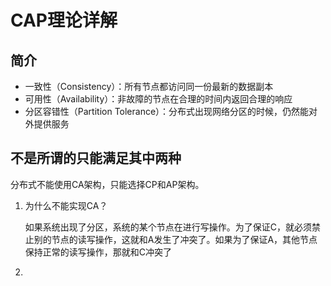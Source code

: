 # CAP理论详解

## 简介

+ 一致性（Consistency）：所有节点都访问同一份最新的数据副本
+ 可用性（Availability）：非故障的节点在合理的时间内返回合理的响应
+ 分区容错性（Partition Tolerance）：分布式出现网络分区的时候，仍然能对外提供服务

## 不是所谓的只能满足其中两种

分布式不能使用CA架构，只能选择CP和AP架构。

1. 为什么不能实现CA？

    如果系统出现了分区，系统的某个节点在进行写操作。为了保证C，就必须禁止别的节点的读写操作，这就和A发生了冲突了。如果为了保证A，其他节点保持正常的读写操作，那就和C冲突了

2. 